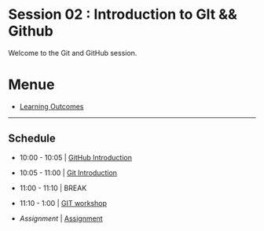
# Session 02 : Introduction to GIt && Github

Welcome to the Git and GitHub session.

# Menue 

* [Learning Outcomes](./learning-outcomes.md)

<hr />

## Schedule
 
- 10:00 - 10:05 | [GitHub Introduction](./intro-to-github.md)

- 10:05 - 11:00 | [Git Introduction](./introduction-to-git.md)

- 11:00 - 11:10 | BREAK

- 11:10 - 1:00 | [GIT workshop](https://github.com/foundersandcoders/git-workflow-workshop-for-two)

- *Assignment*    | [Assignment](./assignment.md)

